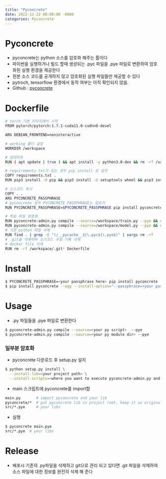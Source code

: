 ```yaml
---
title: "Pyconcrete"
date: 2022-12-22 00:00:00 -0000
categories: Pyconcrete
---
```


# Pyconcrete
- pyconcrete는 python 소스를 암호화 해주는 툴이다
- 파이썬을 실행하거나 빌드 할때 생성되는 .pyc 파일을 .pye 파일로 변환하여 암호화된 실행 환경을 제공한다
- 원본 소스 코드를 공개하지 않고 암호화된 실행 파일들만 제공할 수 있다
- pytroch, tensorflow 환경에서 동작 여부는 아직 확인되지 않음.
- Github : [pyconcrete](https://github.com/Falldog/pyconcrete)

# Dockerfile

```bash
# torch 기본 이미지에서 시작
FROM pytorch/pytorch:1.7.1-cuda11.0-cudnn8-devel

ARG DEBIAN_FRONTEND=noninteractive

# working 폴더 설정
WORKDIR /workspace

# 업데이트
RUN ( apt update | true ) && apt install -y python3.8-dev && rm -rf /var/lib/apt/lists/*

# requirements.txt가 있는 경우 pip install 로 설치
COPY requirements.txt .
RUN pip3 install -U pip && pip3 install -U setuptools wheel && pip3 install -r requirements.txt

# 소스코드 복사
COPY . .
ARG PYCONCRETE_PASSPHRASE
# pyconcrete 설치 PYCONCRETE_PASSPHRASE는 암호키
RUN PYCONCRETE_PASSPHRASE=$PYCONCRETE_PASSPHRASE pip install pyconcrete

# 학습 파일 암호화 
RUN pyconcrete-admin.py compile --source=/workspace/train.py --pye && rm -v /workspace/train.py
RUN pyconcrete-admin.py compile --source=/workspace/model.py --pye && rm -v /workspace/model.py
# 기존 python 파일 삭제
RUN find . | grep -E "(/__pycache__$|\.pyc$|\.pyo$)" | xargs rm -rf
# .git을 삭제하여 소스코드 수정 기록 삭제
# docker file 삭제
RUN rm -rf /workspace/.git* Dockerfile
```


# Install

```bash
$ PYCONCRETE_PASSPHRASE=<your passphrase here> pip install pyconcrete
$ pip install pyconcrete --egg --install-option="--passphrase=<your passphrase>"
```


# Usage
- .py 파일들을 .pye 파일로 변환한다

```bash
$ pyconcrete-admin.py compile --source=<your py script>  --pye
$ pyconcrete-admin.py compile --source=<your py module dir> --pye
```


### 일부분 암호화
  - pyconcrete 다운로드 후 setup.py 설치

```bash
$ python setup.py install \
  --install-lib=<your project path> \
  --install-scripts=<where you want to execute pyconcrete-admin.py and pyconcrete(exe)>
```

  - main 스크립트에 pyconcrete를 import함

```bash
main.py       # import pyconcrete and your lib
pyconcrete/*  # put pyconcrete lib in project root, keep it as original files
src/*.pye     # your libs
```


- 실행

```bash
$ pyconcrete main.pye
src/*.pye  # your libs
```


# Release
- 배포시 기존의 .py파일을 삭제하고 git으로 관리 되고 있다면 .git 파일을 삭제하여 소스 파일에 대한 정보를 완전히 삭제 해 준다

